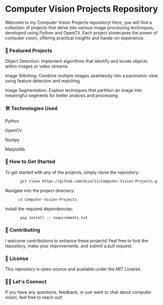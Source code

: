 # Computer Vision Projects Repository
Welcome to my Computer Vision Projects repository! Here, you will find a collection of projects that delve into various image processing techniques, developed using Python and OpenCV. Each project showcases the power of computer vision, offering practical insights and hands-on experience.

### 🚀 Featured Projects
Object Detection: Implement algorithms that identify and locate objects within images or video streams.

Image Stitching: Combine multiple images seamlessly into a panoramic view using feature detection and matching

Image Segmentation: Explore techniques that partition an image into meaningful segments for better analysis and processing.


### 🛠️ Technologies Used

Python

OpenCV

Numpy

Matplotlib


### 📖 How to Get Started

To get started with any of the projects, simply clone the repository:

 ```bash
        git clone https://github.com/diva711/Computer-Vision-Projects.git
  ```

Navigate into the project directory:

  ```bash
        cd Computer-Vision-Projects
  ```


Install the required dependencies:

     
 ```bash
        pip install -r requirements.txt
 ```

### 🤝 Contributing
I welcome contributions to enhance these projects! Feel free to fork the repository, make your improvements, and submit a pull request.

### 📝 License
This repository is open-source and available under the MIT License.

### 👩‍💻 Let's Connect
If you have any questions, feedback, or just want to chat about computer vision, feel free to reach out!
